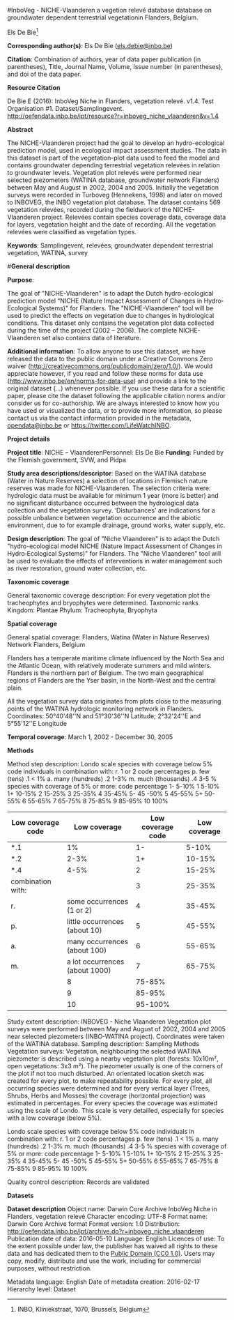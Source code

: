 #InboVeg - NICHE-Vlaanderen a vegetion relevé database database on groundwater dependent terrestrial vegetationin Flanders, Belgium.


Els De Bie[^1]

[^1]: INBO, Kliniekstraat, 1070, Brussels, Belgium

**Corresponding author(s)**: Els De Bie (els.debie@inbo.be)


**Citation**: Combination of authors, year of data paper publication (in parentheses), Title, Journal Name, Volume, Issue number (in parentheses), and doi of the data paper.

**Resource Citation**

De Bie E (2016): InboVeg Niche in Flanders, vegetation relevé. v1.4. Test Organisation #1. Dataset/Samplingevent. http://oefendata.inbo.be/ipt/resource?r=inboveg_niche_vlaanderen&v=1.4

**Abstract**

The NICHE-Vlaanderen project had the goal to develop an hydro-ecological prediction model, used in ecological impact assessment studies. 
The data in this dataset is part of the vegetation-plot data used to feed the model and contains groundwater depending terrestrial vegetation relevées in relation to groundwater levels. Vegetation plot relevés were performed near selected piezometers (WATINA database, groundwater network Flanders) between May and August in 2002, 2004 and 2005. 
Initially the vegetation surveys were recorded in Turboveg (Hennekens, 1998) and later on moved to INBOVEG, the INBO vegetation plot database.
The dataset contains 569 vegetation relevées, recorded during the fieldwork of the NICHE-Vlaanderen project. Relevées contain species coverage data, coverage data for layers, vegetation height and the date of recording. All the vegetation relevées were classified as vegetation types.


**Keywords**: Samplingevent, relevées; groundwater dependent terrestrial vegetation, WATINA, survey

#**General description**

**Purpose**: 

The goal of "NICHE-Vlaanderen" is to adapt the Dutch hydro-ecological prediction model “NICHE (Nature Impact Assessment of Changes in Hydro‐Ecological Systems)" for Flanders. The "NICHE-Vlaanderen" tool will be used to predict the effects on vegetation due to changes in hydrological conditions. This dataset only contains the vegetation plot data collected during the time of the project (2002 – 2006). The complete NICHE-Vlaanderen set also contains data of literature.

**Additional information**: To allow anyone to use this dataset, we have released the data to the public domain under a Creative Commons Zero waiver (http://creativecommons.org/publicdomain/zero/1.0/). We would appreciate however, if you read and follow these norms for data use (http://www.inbo.be/en/norms-for-data-use) and provide a link to the original dataset (...) whenever possible. If you use these data for a scientific paper, please cite the dataset following the applicable citation norms and/or consider us for co-authorship. We are always interested to know how you have used or visualized the data, or to provide more information, so please contact us via the contact information provided in the metadata, opendata@inbo.be or https://twitter.com/LifeWatchINBO.

**Project details**

**Project title**:  NICHE – VlaanderenPersonnel: Els De Bie
**Funding**: Funded by the Flemish government, SVW, and Pidpa

**Study area descriptions/descriptor**: 
Based on the WATINA database (Water in Nature Reserves) a selection of locations in Flemisch nature reserves was made for NICHE-Vlaanderen. The selection criteria were: hydrologic data must be available for minimum 1 year (more is better) and no significant disturbance occurred between the hydrological data collection and the vegetation survey. ‘Disturbances' are indications for a possible unbalance between vegetation occurrence and the abiotic environment, due to for example drainage, ground works, water supply, etc. 

**Design description**: The goal of "Niche Vlaanderen" is to adapt the Dutch "hydro-ecological model NICHE (Nature Impact Assessment of Changes in Hydro‐Ecological Systems)" for Flanders. The "Niche Vlaanderen" tool will be used to evaluate the effects of interventions in water management such as river restoration, ground water collection,  etc.

**Taxonomic coverage**

General taxonomic coverage description: For every vegetation plot the tracheophytes and bryophytes were determined.
Taxonomic ranks
Kingdom: Plantae
Phylum: Tracheophyta, Bryophyta


**Spatial coverage**

General spatial coverage: Flanders, Watina (Water in Nature Reserves) Network
Flanders, Belgium

Flanders has a temperate maritime climate influenced by the North Sea and the Atlantic Ocean, with relatively moderate summers and mild winters. Flanders is the northern part of Belgium. The two main geographical regions of Flanders are the Yser basin, in the North-West and the central plain. 

All the vegetation survey data originates from plots close to the measuring points of the WATINA hydrologic monitoring network in Flanders.
Coordinates: 50°40'48''N and 51°30'36''N Latitude; 2°32'24''E and 5°55'12''E Longitude 

**Temporal coverage**: March 1, 2002 - December 30, 2005

**Methods**

Method step description: 
Londo scale
species with coverage below 5%
code	individuals	in combination with:
r.	1 or 2	code 	percentages
p.	few (tens)	.1	< 1%
a.	many (hundreds)	.2	1-3%
m.	much (thousands)	.4	3-5 %
species with coverage of 5% or more: 
code	percentage
1-	5-10%
1	5-10%
1+	10-15%
2	15-25%
3	25-35%
4	35-45%
5-	45 -50%
5	45-55%
5+	50-55%
6	55-65%
7	65-75%
8	75-85%
9	85-95%
10	100%

Low coverage code | Low coverage | Low coverage code| Low coverage
--- | --- | --- | ---
*.1 | 1% | 1- | 5-10%
*.2 | 2-3% | 1+ | 10-15%
*.4 | 4-5% | 2 | 15-25%
combination with: ||	3	|25-35%
r. | some occurrences (1 or 2) | 4 | 35-45%
p. | little occurrences (about 10) | 5 | 45-55%
a. | many occurrences (about 100) | 6 | 55-65%
m. | a lot occurrences (about 1000) | 7 | 65-75%
 | | 8 | 75-85%
 | | 9 | 85-95%
 | | 10 | 95-100%

Study extent description: INBOVEG - Niche Vlaanderen
Vegetation plot surveys were performed between May and August of 2002, 2004 and 2005 near selected piezometers (INBO-WATINA project). Coordinates were taken of the WATINA database. 
Sampling description: Sampling Methods
Vegetation surveys: Vegetation, neighbouring the selected WATINA piezometer is described using a nearby vegetation plot (forests: 10x10m², open vegetations:  3x3 m²). The piezometer usually is one of the corners of the plot if not too much disturbed.
An orientated location sketch was created for every plot, to make repeatability possible. For every plot, all occurring species were determined and for every vertical layer (Trees, Shrubs, Herbs and Mosses) the coverage (horizontal projection) was estimated in percentages. For every species the coverage was estimated using the scale of Londo. This scale is very detailled, especially for species with a low coverage (below 5%).

Londo scale
species with coverage below 5%
code	individuals	in combination with:
r.	1 or 2	code 	percentages
p.	few (tens)	.1	< 1%
a.	many (hundreds)	.2	1-3%
m.	much (thousands)	.4	3-5 %
species with coverage of 5% or more: 
code	percentage
1-	5-10%
1	5-10%
1+	10-15%
2	15-25%
3	25-35%
4	35-45%
5-	45 -50%
5	45-55%
5+	50-55%
6	55-65%
7	65-75%
8	75-85%
9	85-95%
10	100%

Quality control description: Records are validated

**Datasets**

**Dataset description**
Object name: Darwin Core Archive InboVeg Niche in Flanders, vegetation relevé
Character encoding: UTF-8
Format name: Darwin Core Archive format
Format version: 1.0
Distribution: http://oefendata.inbo.be/ipt/archive.do?r=inboveg_niche_vlaanderen
Publication date of data: 2016-05-10
Language: English
Licences of use: To the extent possible under law, the publisher has waived all rights to these data and has dedicated them to the <a href="http://creativecommons.org/publicdomain/zero/1.0/legalcode">Public Domain (CC0 1.0)</a>. Users may copy, modify, distribute and use the work, including for commercial purposes, without restriction.

Metadata language: English
Date of metadata creation: 2016-02-17
Hierarchy level: Dataset

